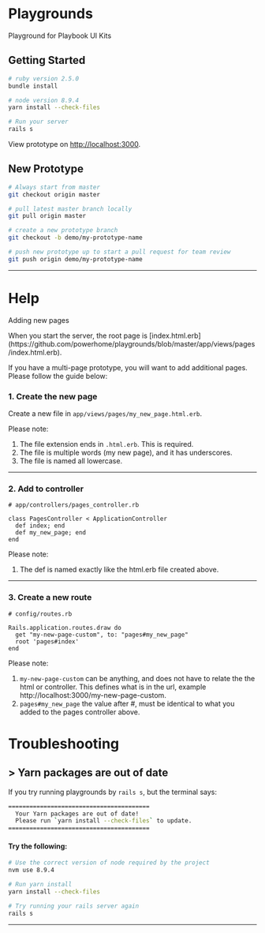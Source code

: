 # Playgrounds

Playground for Playbook UI Kits


## Getting Started

```bash
# ruby version 2.5.0
bundle install
```

```bash
# node version 8.9.4
yarn install --check-files
```

```bash
# Run your server
rails s
```

View prototype on [http://localhost:3000](http://localhost:3000).



## New Prototype
```bash
# Always start from master
git checkout origin master
```

```bash
# pull latest master branch locally
git pull origin master
```

```bash
# create a new prototype branch
git checkout -b demo/my-prototype-name
```

```bash
# push new prototype up to start a pull request for team review
git push origin demo/my-prototype-name
```

---

# Help

<help><summary>Adding new pages</summary>
<p>
When you start the server, the root page is [index.html.erb](https://github.com/powerhome/playgrounds/blob/master/app/views/pages/index.html.erb).

If you have a multi-page prototype, you will want to add additional pages.  Please follow the guide below:

### 1. Create the new page
Create a new file in `app/views/pages/my_new_page.html.erb`.

Please note:
1. The file extension ends in `.html.erb`. This is required.
2. The file is multiple words (my new page), and it has underscores.
3. The file is named all lowercase.

---

### 2. Add to controller
```erb
# app/controllers/pages_controller.rb

class PagesController < ApplicationController
  def index; end
  def my_new_page; end
end
```

Please note:
1. The def is named exactly like the html.erb file created above.

---

### 3. Create a new route
```erb
# config/routes.rb

Rails.application.routes.draw do
  get "my-new-page-custom", to: "pages#my_new_page"
  root 'pages#index'
end
```

Please note:
1. `my-new-page-custom` can be anything, and does not have to relate the the html or controller. This defines what is in the url, example http://localhost:3000/my-new-page-custom.
2. `pages#my_new_page` the value after #, must be identical to what you added to the pages controller above.

</p>
</help>

# Troubleshooting

## > Yarn packages are out of date
If you try running playgrounds by `rails s`, but the terminal says:

```bash
========================================
  Your Yarn packages are out of date!
  Please run `yarn install --check-files` to update.
========================================
```

#### Try the following:
```bash
# Use the correct version of node required by the project
nvm use 8.9.4
```

```bash
# Run yarn install
yarn install --check-files
```

```bash
# Try running your rails server again
rails s
```

---

